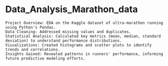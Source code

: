 # Data_Analysis_Marathon_data

    Project Overview: EDA on the Kaggle dataset of ultra-marathon running using Python's Pandas.
    Data Cleaning: Addressed missing values and duplicates.
    Statistical Analysis: Calculated key metrics (mean, median, standard deviation) to understand performance distributions.
    Visualizations: Created histograms and scatter plots to identify trends and correlations.
    Insights Gained: Revealed patterns in runners' performance, informing future predictive modeling efforts.

